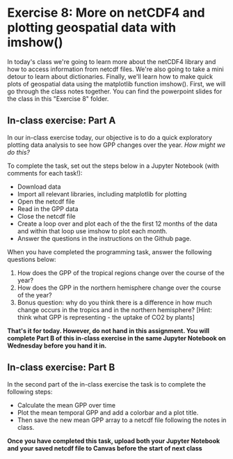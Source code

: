 # Exercise 8: More on netCDF4 and plotting geospatial data with imshow()

In today's class we're going to learn more about the netCDF4 library and how to access information from netcdf files. We're also going to take a mini detour to learn about dictionaries. Finally, we'll learn how to make quick plots of geospatial data using the matplotlib function imshow(). First, we will go through the class notes together. You can find the powerpoint slides for the class in this "Exercise 8" folder.

## In-class exercise: Part A
In our in-class exercise today, our objective is to do a quick exploratory plotting data analysis to see how GPP changes over the year. *How might we do this?*

To complete the task, set out the steps below in a Jupyter Notebook (with comments for each task!):  
* Download data
* Import all relevant libraries, including matplotlib for plotting
* Open the netcdf file
* Read in the GPP data
* Close the netcdf file
* Create a loop over and plot each of the the first 12 months of the data and within that loop use imshow to plot each month.
* Answer the questions in the instructions on the Github page.

When you have completed the programming task, answer the following questions below:
1. How does the GPP of the tropical regions change over the course of the year?
2. How does the GPP in the northern hemisphere change over the course of the year?
3. Bonus question: why do you think there is a difference in how much change occurs in the tropics and in the northern hemisphere? [Hint: think what GPP is representing - the uptake of CO2 by plants]

**That's it for today. However, do not hand in this assignment. You will complete Part B of this in-class exercise in the same Jupyter Notebook on Wednesday before you hand it in.**

## In-class exercise: Part B
In the second part of the in-class exercise the task is to complete the following steps:
* Calculate the mean GPP over time
* Plot the mean temporal GPP and add a colorbar and a plot title.
* Then save the new mean GPP array to a netcdf file following the notes in class.

**Once you have completed this task, upload both your Jupyter Notebook and your saved netcdf file to Canvas before the start of next class**

